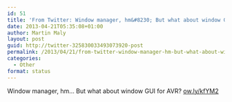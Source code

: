 ```yaml
---
id: 51
title: 'From Twitter: Window manager, hm&#8230; But what about window GUI fo&#8230;'
date: 2013-04-21T05:35:08+01:00
author: Martin Maly
layout: post
guid: http://twitter-325830033493073920-post
permalink: /2013/04/21/from-twitter-window-manager-hm-but-what-about-window-gui-fo/
categories:
  - Other
format: status
---
```

Window manager, hm&#8230; But what about window GUI for AVR? [ow.ly/kfYM2](http://ow.ly/kfYM2)